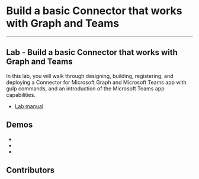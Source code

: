 # Build a basic Connector that works with Graph and Teams
----------

## Lab - Build a basic Connector that works with Graph and Teams

In this lab, you will walk through designing, building, registering, and deploying a Connector for Microsoft Graph and Microsoft Teams app with gulp commands, and an introduction of the Microsoft Teams app capabilities.

- [Lab manual](./Lab.md)

## Demos

- [](./Demos/01)
- [](./Demos/02)
- [](./Demos/03)

## Contributors